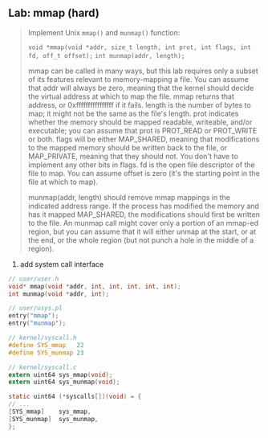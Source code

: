 ## Lab: mmap (hard)

> Implement Unix `mmap()` and `munmap()` function:
> 
> `void *mmap(void *addr, size_t length, int prot, int flags, int fd, off_t offset);`
> `int munmap(addr, length);`
>
> mmap can be called in many ways, but this lab requires only a subset of its features relevant to memory-mapping a file. You can assume that addr will always be zero, meaning that the kernel should decide the virtual address at which to map the file. mmap returns that address, or 0xffffffffffffffff if it fails. length is the number of bytes to map; it might not be the same as the file's length. prot indicates whether the memory should be mapped readable, writeable, and/or executable; you can assume that prot is PROT_READ or PROT_WRITE or both. flags will be either MAP_SHARED, meaning that modifications to the mapped memory should be written back to the file, or MAP_PRIVATE, meaning that they should not. You don't have to implement any other bits in flags. fd is the open file descriptor of the file to map. You can assume offset is zero (it's the starting point in the file at which to map).
>
> munmap(addr, length) should remove mmap mappings in the indicated address range. If the process has modified the memory and has it mapped MAP_SHARED, the modifications should first be written to the file. An munmap call might cover only a portion of an mmap-ed region, but you can assume that it will either unmap at the start, or at the end, or the whole region (but not punch a hole in the middle of a region).

1. add system call interface

```c
// user/user.h
void* mmap(void *addr, int, int, int, int, int);
int munmap(void *addr, int);
```

```c
// user/usys.pl
entry("mmap");
entry("munmap");
```

```c
// kernel/syscall.h
#define SYS_mmap   22
#define SYS_munmap 23
```

```c
// kernel/syscall.c
extern uint64 sys_mmap(void);
extern uint64 sys_munmap(void);

static uint64 (*syscalls[])(void) = {
// ...
[SYS_mmap]    sys_mmap,
[SYS_munmap]  sys_munmap,
};

```
